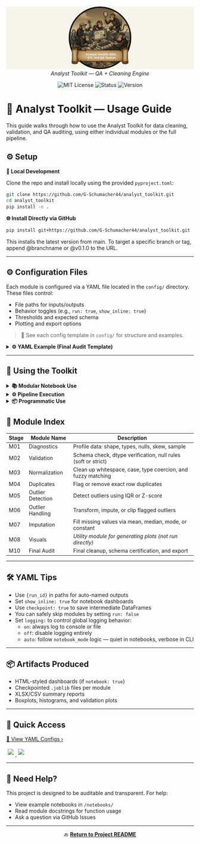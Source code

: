 <p align="center">
  <img src="../repo_files/analyst_toolkit_banner.png" alt="Analyst Toolkit Logo" width="1000"/>
  <br>
  <em>Analyst Toolkit — QA + Cleaning Engine</em>
</p>
</p>
<p align="center">
  <img alt="MIT License" src="https://img.shields.io/badge/license-MIT-blue">
  <img alt="Status" src="https://img.shields.io/badge/status-stable-brightgreen">
  <img alt="Version" src="https://img.shields.io/badge/version-v0.1.0-blueviolet">
</p>


# 📘 Analyst Toolkit — Usage Guide

This guide walks through how to use the Analyst Toolkit for data cleaning, validation, and QA auditing, using either individual modules or the full pipeline.


## ⚙️ Setup

**🔧 Local Development**

Clone the repo and install locally using the provided `pyproject.toml`:

```bash
git clone https://github.com/G-Schumacher44/analyst_toolkit.git
cd analyst_toolkit
pip install -e .

```
**🌐 Install Directly via GitHub**

```bash
pip install git+https://github.com/G-Schumacher44/analyst_toolkit.git

```

This installs the latest version from main. To target a specific branch or tag, append @branchname or @v0.1.0 to the URL.

---

## ⚙️ Configuration Files

Each module is configured via a YAML file located in the `config/` directory. These files control:

- File paths for inputs/outputs
- Behavior toggles (e.g., `run: true`, `show_inline: true`)
- Thresholds and expected schema
- Plotting and export options

> 📌 See each config template in `config/` for structure and examples.

<details>
<summary><strong>⚙️ YAML Example (Final Audit Template)</strong></summary>

**Sample Configuration (`final_audit_config_template.yaml`)**
```yaml
final_audit:
  run: true
  final_edits:
    drop_columns:
      - 'body_mass_g_zscore_outlier'
      - 'bill_length_mm_iqr_outlier'
    # You can also add rename_columns and coerce_dtypes here
  certification:
    run: true
    fail_on_error: true
    rules:
      # ... strict validation rules ...
      disallowed_null_columns:
        - 'tag_id'
        - 'species'
```

When running the full pipeline in either `notebook` or `CLI` each module reads its own YAML config file, with optional global overrides in `config/run_toolkit_config.yaml`. 

**Example:**

```YAML
final_audit:
  run: true
  input_path: "exports/joblib/{run_id}_m07_cleaned_dataset.joblib"

  checks:
    no_nulls: true
    expected_columns:
      - "tag_id"
      - "species"
      - "bill_length_mm"
      - "body_mass_g"
    range_checks:
      bill_length_mm:
        min: 25
        max: 65
      body_mass_g:
        min: 2500
        max: 6500l"

```
</details>

---


## 🧪 Using the Toolkit

<details>
<summary><strong>📚 Modular Notebook Use</strong></summary>
<br>


Use `notebooks/00_analyst_toolkit_modular_demo.ipynb` to:

- Run one module at a time
- Inspect intermediate results
- Display inline dashboards
- Tweak parameters or YAML and re-run

Each stage (M01–M10) can be executed individually with full visibility.

>See [📗 Notebook Usage Guide](resource_hub/notebook_usage_guide.md) for a full breakdown

<details>
<summary><strong>Notebook Example</strong></summary>


**🔬 Modular Stage (M05: Outlier Detection)**

```python
from analyst_toolkit.m00_utils.config_loader import load_config
from analyst_toolkit.m05_detect_outliers.run_detection_pipeline import run_outlier_detection_pipeline

config = load_config("config/outlier_config_template.yaml")
outlier_cfg = config.get("outlier_detection", {})
run_id = config.get("run_id")
notebook_mode = config.get("notebook", True)

df_outliers_flagged, results = run_outlier_detection_pipeline(
    config=outlier_cfg,
    df=df_deduped,
    notebook=notebook_mode,
    run_id=run_id
)
```

</details>

---

</details>

<details>
<summary><strong>⚙️ Pipeline Execution</strong></summary>
<br>

Use `notebooks/01_analyst_toolkit_pipeline_demo.ipynb` or run the CLI directly;

### 🔩 For pipeline use with CLI or Notebook 

**In Notebook**
```python
from analyst_toolkit.run_toolkit_pipeline import run_full_pipeline

final_df = run_full_pipeline(config_path="config/run_toolkit_config.yaml")
```

**In CLI**

```bash

python -m analyst_toolkit.run_toolkit_pipeline --config config/run_toolkit_config.yaml

```

This runs all pipeline stages in order using the config file. Outputs include:

- Final certified CSV
- Joblib checkpoints
- Exported XLSX/CSV reports
- Saved plots for every module

You can also set `notebook: false` to run in silent (headless) mode for automation.

</details>

<details>
<summary><strong>📦 Programmatic Use</strong></summary>
<br>


You can also use the Analyst Toolkit as a package by installing it directly from GitHub — no cloning required:

```bash
pip install git+https://github.com/G-Schumacher44/analyst_toolkit.git
```

Then, import and use modules like any Python package:

```python
from analyst_toolkit.m02_validation.run_validation_pipeline import run_validation_pipeline
from analyst_toolkit.m00_utils.config_loader import load_config

config = load_config("config/validation_config_template.yaml")
validation_cfg = config.get("validation", {})

validated_df = run_validation_pipeline(
    config=validation_cfg,
    df=df,
    run_id="demo_run",
    notebook=True
)
```

This allows programmatic access to every pipeline module without running the full system.

</details>


## 🧭 Module Index

| Stage | Module Name       | Description                                                   |
| ----- | ----------------- | ------------------------------------------------------------- |
| M01   | Diagnostics       | Profile data: shape, types, nulls, skew, sample               |
| M02   | Validation        | Schema check, dtype verification, null rules (soft or strict) |
| M03   | Normalization     | Clean up whitespace, case, type coercion, and fuzzy matching  |
| M04   | Duplicates        | Flag or remove exact row duplicates                           |
| M05   | Outlier Detection | Detect outliers using IQR or Z-score                          |
| M06   | Outlier Handling  | Transform, impute, or clip flagged outliers                   |
| M07   | Imputation        | Fill missing values via mean, median, mode, or constant       |
| M08   | Visuals           | *Utility module for generating plots (not run directly)*      |
| M10   | Final Audit       | Final cleanup, schema certification, and export               |

---

## 🛠️ YAML Tips

- Use `{run_id}` in paths for auto-named outputs
- Set `show_inline: true` for notebook dashboards
- Use `checkpoint: true` to save intermediate DataFrames
- You can safely skip modules by setting `run: false`
- Set `logging:` to control global logging behavior:
  - `on`: always log to console or file
  - `off`: disable logging entirely
  - `auto`: follow `notebook_mode` logic — quiet in notebooks, verbose in CLI

---

## 📦 Artifacts Produced

- HTML-styled dashboards (if `notebook: true`)
- Checkpointed `.joblib` files per module
- XLSX/CSV summary reports
- Boxplots, histograms, and validation plots

---

## 🔗 Quick Access

[📁 View YAML Configs ›](https://github.com/G-Schumacher44/analyst_toolkit/tree/main/config)

<div style="margin-top: 1em; margin-bottom: 1em;">
  
<a href="https://github.com/G-Schumacher44/analyst_toolkit/blob/main/notebooks/00_analyst_toolkit_modular_demo.ipynb">
  <img src="https://img.shields.io/badge/Demo_Notebook-00_Modular-blue?logo=jupyter" style="margin: 4px;" />
</a>

<a href="https://github.com/G-Schumacher44/analyst_toolkit/blob/main/notebooks/01_analyst_toolkit_pipeline_demo.ipynb">
  <img src="https://img.shields.io/badge/Demo_Notebook-01_Full_Pipeline-purple?logo=jupyter" style="margin: 4px;" />
</a>

</div>

___

## 🧠 Need Help?

This project is designed to be auditable and transparent. For help:

- View example notebooks in `/notebooks/`
- Read module docstrings for function usage
- Ask a question via GitHub Issues

---

<p align="center">
  🔙 <a href="../README.md"><strong>Return to Project README</strong></a>
</p>